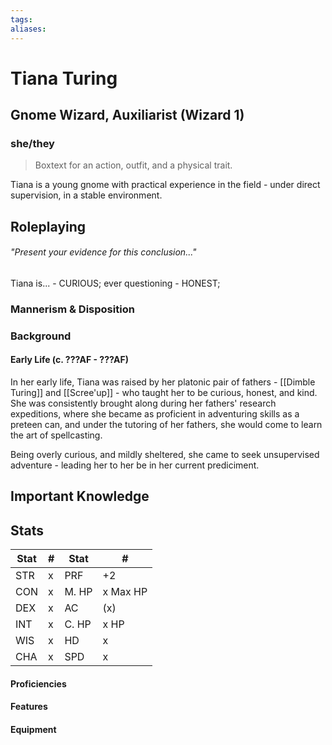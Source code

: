 ```yaml
---
tags:
aliases:
---
```

# Tiana Turing
## Gnome Wizard, Auxiliarist (Wizard 1)
### she/they

> Boxtext for an action, outfit, and a physical trait.

Tiana is a young gnome with practical experience in the field - under direct supervision, in a stable environment. 

## Roleplaying
###### "Present your evidence for this conclusion..."
Tiana is...
	- CURIOUS; ever questioning
	- HONEST; 

### Mannerism & Disposition

### Background
#### Early Life (c. ???AF - ???AF)
In her early life, Tiana was raised by her platonic pair of fathers - [[Dimble Turing]] and [[Scree'up]] - who taught her to be curious, honest, and kind. She was consistently brought along during her fathers' research expeditions, where she became as proficient in adventuring skills as a preteen can, and under the tutoring of her fathers, she would come to learn the art of spellcasting.

Being overly curious, and mildly sheltered, she came to seek unsupervised adventure - leading her to her be in her current prediciment.

## Important Knowledge

## Stats

| Stat | #   | Stat  | #        |
| ---- | --- | ----- | -------- |
| STR  | x   | PRF   | +2       |
| CON  | x   | M. HP | x Max HP |
| DEX  | x   | AC    | (x)      |
| INT  | x   | C. HP | x HP     |
| WIS  | x   | HD    | x        |
| CHA  | x   | SPD   | x        |

#### Proficiencies
#### Features
#### Equipment